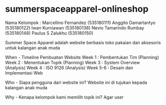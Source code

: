 # summerspaceapparel-onlineshop
  Nama Kelompok :
  Marcellino Fernandez (535180111)
  Anggito Damartantyo (535180122)
  Iwan Kurniawan (535180138)
  Nevio Tamarindo Rumbay (535180148)
  Paulus S Zalukhu (535180150)
  
  Summer Space Apparel adalah website berbasis toko pakaian dan aksesoris untuk kalangan anak muda 
  
  When - Timeline Pembuatan Website
    Week 1 : Pembentukan Tim (Planning)
    Week 2 : Menentukan Topik (Planning)
    Week 3 : System Overview (Analysis)
    Week 4 : ISO 9126 (Analysis)
    Week 5-6 : Desain dan Implementasi Web
  
  Who - Siapa pengguna dari website ini?
    Website ini di tujukan kepada kalangan anak muda
  
  Why - Kenapa kelompok kami memilih topik ini?
    Agar user
